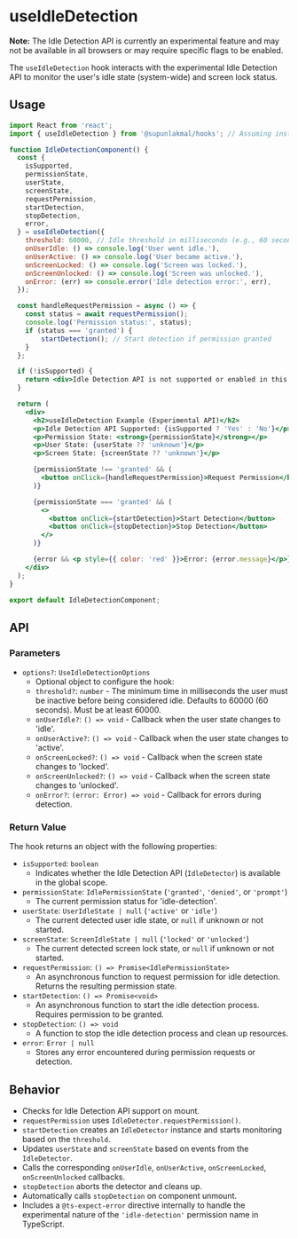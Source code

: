# useIdleDetection

**Note:** The Idle Detection API is currently an experimental feature and may not be available in all browsers or may require specific flags to be enabled.

The `useIdleDetection` hook interacts with the experimental Idle Detection API to monitor the user's idle state (system-wide) and screen lock status.

## Usage

```jsx
import React from 'react';
import { useIdleDetection } from '@supunlakmal/hooks'; // Assuming installation

function IdleDetectionComponent() {
  const {
    isSupported,
    permissionState,
    userState,
    screenState,
    requestPermission,
    startDetection,
    stopDetection,
    error,
  } = useIdleDetection({
    threshold: 60000, // Idle threshold in milliseconds (e.g., 60 seconds)
    onUserIdle: () => console.log('User went idle.'),
    onUserActive: () => console.log('User became active.'),
    onScreenLocked: () => console.log('Screen was locked.'),
    onScreenUnlocked: () => console.log('Screen was unlocked.'),
    onError: (err) => console.error('Idle detection error:', err),
  });

  const handleRequestPermission = async () => {
    const status = await requestPermission();
    console.log('Permission status:', status);
    if (status === 'granted') {
        startDetection(); // Start detection if permission granted
    }
  };

  if (!isSupported) {
    return <div>Idle Detection API is not supported or enabled in this browser.</div>;
  }

  return (
    <div>
      <h2>useIdleDetection Example (Experimental API)</h2>
      <p>Idle Detection API Supported: {isSupported ? 'Yes' : 'No'}</p>
      <p>Permission State: <strong>{permissionState}</strong></p>
      <p>User State: {userState ?? 'unknown'}</p>
      <p>Screen State: {screenState ?? 'unknown'}</p>

      {permissionState !== 'granted' && (
        <button onClick={handleRequestPermission}>Request Permission</button>
      )}

      {permissionState === 'granted' && (
        <>
          <button onClick={startDetection}>Start Detection</button>
          <button onClick={stopDetection}>Stop Detection</button>
        </>
      )}

      {error && <p style={{ color: 'red' }}>Error: {error.message}</p>}
    </div>
  );
}

export default IdleDetectionComponent;
```

## API

### Parameters

-   `options?`: `UseIdleDetectionOptions`
    -   Optional object to configure the hook:
    -   `threshold?`: `number` - The minimum time in milliseconds the user must be inactive before being considered idle. Defaults to 60000 (60 seconds). Must be at least 60000.
    -   `onUserIdle?`: `() => void` - Callback when the user state changes to 'idle'.
    -   `onUserActive?`: `() => void` - Callback when the user state changes to 'active'.
    -   `onScreenLocked?`: `() => void` - Callback when the screen state changes to 'locked'.
    -   `onScreenUnlocked?`: `() => void` - Callback when the screen state changes to 'unlocked'.
    -   `onError?`: `(error: Error) => void` - Callback for errors during detection.

### Return Value

The hook returns an object with the following properties:

-   `isSupported`: `boolean`
    -   Indicates whether the Idle Detection API (`IdleDetector`) is available in the global scope.
-   `permissionState`: `IdlePermissionState` (`'granted'`, `'denied'`, or `'prompt'`)
    -   The current permission status for 'idle-detection'.
-   `userState`: `UserIdleState | null` (`'active'` or `'idle'`)
    -   The current detected user idle state, or `null` if unknown or not started.
-   `screenState`: `ScreenIdleState | null` (`'locked'` or `'unlocked'`)
    -   The current detected screen lock state, or `null` if unknown or not started.
-   `requestPermission`: `() => Promise<IdlePermissionState>`
    -   An asynchronous function to request permission for idle detection. Returns the resulting permission state.
-   `startDetection`: `() => Promise<void>`
    -   An asynchronous function to start the idle detection process. Requires permission to be granted.
-   `stopDetection`: `() => void`
    -   A function to stop the idle detection process and clean up resources.
-   `error`: `Error | null`
    -   Stores any error encountered during permission requests or detection.

## Behavior

-   Checks for Idle Detection API support on mount.
-   `requestPermission` uses `IdleDetector.requestPermission()`.
-   `startDetection` creates an `IdleDetector` instance and starts monitoring based on the `threshold`.
-   Updates `userState` and `screenState` based on events from the `IdleDetector`.
-   Calls the corresponding `onUserIdle`, `onUserActive`, `onScreenLocked`, `onScreenUnlocked` callbacks.
-   `stopDetection` aborts the detector and cleans up.
-   Automatically calls `stopDetection` on component unmount.
-   Includes a `@ts-expect-error` directive internally to handle the experimental nature of the `'idle-detection'` permission name in TypeScript.
